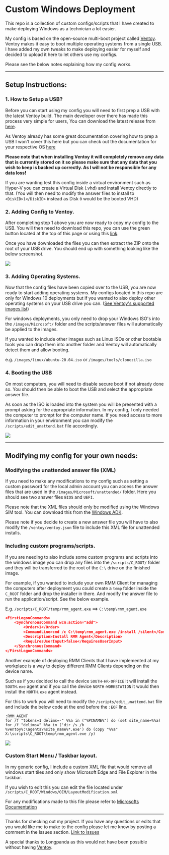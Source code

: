 # Custom Windows Deployment
This repo is a collection of custom configs/scripts that I have created to make deploying Windows as a technician a lot easier.

My config is based on the open-source multi-boot project called [Ventoy](https://github.com/ventoy/ventoy).  Ventoy makes it easy to boot multiple operating systems from a single USB. I have added my own tweaks to make deploying easier for myself and decided to upload it here to let others use my configs.

Please see the below notes explaining how my config works.

---

## Setup Instructions:
### 1. How to Setup a USB?
Before you can start using my config you will need to first prep a USB with the latest Ventoy build. The main developer over there has made this process very simple for users, You can download the latest release from [here](https://github.com/ventoy/Ventoy/releases).

As Ventoy already has some great documentation covering how to prep a USB I won't cover this here but you can check out the documentation for your respective OS [here](https://www.ventoy.net/en/doc_start.html)

**Please note that when installing Ventoy it will completely remove any data that is currently stored on it so please make sure that any data that you wish to keep is backed up correctly. As I will not be responsible for any data loss!**

If you are wanting test this config inside a virtual environment such as Hyper-V you can create a Virtual Disk (.vhd) and install Ventoy directly to that. (You will then need to modify the answer files to install to `<DiskID>1</DiskID>` instead as Disk `0` would be the booted VHD)

### 2. Adding Config to Ventoy.
After completing step 1 above you are now ready to copy my config to the USB.
You will then need to download this repo, you can use the green button located at the top of this page or using this [link](https://github.com/AdamKearn/windows-10-unattended-install/archive/refs/heads/master.zip).

Once you have downloaded the files you can then extract the ZIP onto the root of your USB drive.
You should end up with something looking like the below screenshot.

![](https://i.imgur.com/KnJw1CS.png)

### 3. Adding Operating Systems.
Now that the config files have been copied over to the USB, you are now ready to start adding operating systems.  My configs located in this repo are only for Windows 10 deployments but if you wanted to also deploy other operating systems on your USB drive you can. ([See Ventoy's supported images list](https://www.ventoy.net/en/isolist.html))

For windows deployments, you only need to drop your Windows ISO's into the `/images/Microsoft/` folder and the scripts/answer files will automatically be applied to the images.

If you wanted to include other images such as Linux ISOs or other bootable tools you can drop them into another folder and Ventoy will automatically detect them and allow booting.

e.g. `/images/linux/ubuntu-20.04.iso` or `/images/tools/clonezilla.iso`

### 4. Booting the USB
On most computers, you will need to disable secure boot if not already done so.
You should then be able to boot the USB and select the appropriate answer file.

As soon as the ISO is loaded into the system you will be presented with a prompt asking for the appropriate information. In my config, I only needed the computer to prompt for the computer name. If you need access to more information in your environment you can modify the `/scripts/edit_unattend.bat` file accordingly.

![](https://i.imgur.com/tJeiOGa.png)

---

## Modifying my config for your own needs:
### Modifying the unattended answer file (XML)
If you need to make any modifications to my config such as setting a custom password for the local admin account you can access the answer files that are used in the `/images/Microsoft/unattended/` folder.  Here you should see two answer files `BIOS` and `UEFI`.

Please note that the XML files should only be modified using the Windows SIM tool. You can download this from the [Windows ADK](https://docs.microsoft.com/en-us/windows-hardware/get-started/adk-install).

Please note if you decide to create a new answer file you will have to also modify the `/ventoy/ventoy.json` file to include this XML file for unattended installs.

### Including custom programs/scripts.
If you are needing to also include some custom programs and scripts into the windows image you can drop any files into the `/scripts/C_ROOT/` folder and they will be transferred to the root of the `C:\` drive on the finished image.

For example, if you wanted to include your own RMM Client for managing the computers after deployment you could create a `temp` folder inside the `C_ROOT` folder and drop the installer in there. And modify the answer file to run the application/script. See the below example.

E.g. `/scripts/C_ROOT/temp/rmm_agent.exe` ==> `C:\temp\rmm_agent.exe`
```json
<FirstLogonCommands>
    <SynchronousCommand wcm:action="add">
        <Order>1</Order>
        <CommandLine>cmd /c C:\temp\rmm_agent.exe /install /silent</CommandLine>
        <Description>Install RMM Agent</Description>
        <RequiresUserInput>false</RequiresUserInput>
    </SynchronousCommand>
</FirstLogonCommands>
```

Another example of deploying RMM Clients that I have implemented at my workplace is a way to deploy different RMM Clients depending on the device name.

Such as if you decided to call the device `SOUTH-HR-OFFICE` it will install the `SOUTH.exe` agent and if you call the device `NORTH-WORKSTATION` it would then install the `NORTH.exe` agent instead.

For this to work you will need to modify the `/scripts/edit_unattend.bat` file and include the below code at the end before the `:EOF` line.

```batch
:RMM_AGENT
for /f "tokens=1 delims=-" %%a in ("%PCNAME%") do (set site_name=%%a)
for /f "delims=" %%a in ('dir /s /b %ventoy%:\agents\%site_name%*.exe') do (copy "%%a" X:\scripts\C_ROOT\temp\rmm_agent.exe /y)
```

![](https://i.imgur.com/f3bz8Ts.png)

### Custom Start Menu / Taskbar layout.
In my generic config, I include a custom XML file that would remove all windows start tiles and only show Microsoft Edge and File Explorer in the taskbar.

If you wish to edit this you can edit the file located under `/scripts/C_ROOT/Windows/OEM/LayoutModification.xml`

For any modifications made to this file please refer to [Microsofts Documentation](https://docs.microsoft.com/en-us/windows/configuration/start-layout-xml-desktop)

---

Thanks for checking out my project.  If you have any questions or edits that you would like me to make to the config please let me know by posting a comment in the Issues section. [Link to issues](https://github.com/AdamKearn/windows-10-unattended-install/issues)

A special thanks to Longpanda as this would not have been possible without having [Ventoy](https://github.com/ventoy/ventoy).
